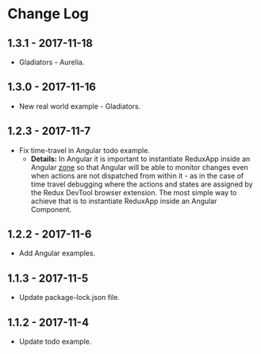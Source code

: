 # Change Log

## 1.3.1 - 2017-11-18

- Gladiators - Aurelia.

## 1.3.0 - 2017-11-16

- New real world example - Gladiators.

## 1.2.3 - 2017-11-7

- Fix time-travel in Angular todo example.
  - **Details:** In Angular it is important to instantiate ReduxApp inside an
    Angular [zone][whats-a-zone] so that Angular will be able to monitor changes
    even when actions are not dispatched from within it - as in the case of time
    travel debugging where the actions and states are assigned by the Redux
    DevTool browser extension. The most simple way to achieve that is to
    instantiate ReduxApp inside an Angular Component.

## 1.2.2 - 2017-11-6

- Add Angular examples.

## 1.1.3 - 2017-11-5

- Update package-lock.json file.

## 1.1.2 - 2017-11-4

- Update todo example.

[whats-a-zone]: https://github.com/angular/zone.js/#whats-a-zone
